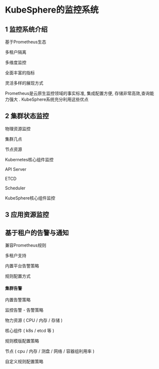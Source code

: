 # KubeSphere的监控系统



## 1 监控系统介绍

基于Prometheus生态

多租户隔离

多维度监控

全面丰富的指标

灵活多样的展现方式



Prometheus是云原生监控领域的事实标准, 集成配置方便, 存储非常高效,查询能力强大 . KubeSphere系统充分利用这些优点







## 2 集群状态监控

物理资源监控

集群几点

节点资源



Kubernetes核心组件监控

API Server

ETCD

Scheduler



KubeSphere核心组件监控





## 3 应用资源监控





## 基于租户的告警与通知

兼容Prometheus规则

多租户支持

内置平台告警策略

规则配置方式



#### 集群告警

内置告警策略

监控告警 - 告警策略

物力资源 ( CPU / 内存 / 存储 )

核心组件 ( k8s / etcd 等 )



规则模版配置策略

节点 ( cpu / 内存 / 测盘 / 网络 / 容器组利用率 )



自定义规则配置策略





